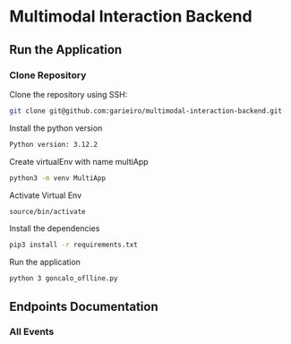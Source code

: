   # Multimodal Interaction Backend
  
  ## Run the Application
  
  ### Clone Repository
  
  Clone the repository using SSH:
  ```bash
  git clone git@github.com:garieiro/multimodal-interaction-backend.git
  ```
  
  Install the python version
  ```bash
  Python version: 3.12.2
  ```
  Create virtualEnv with name multiApp
  ```bash
  python3 -m venv MultiApp
   ```
  Activate Virtual Env
  ```bash
  source/bin/activate
   ```
  Install the dependencies
  ```bash
  pip3 install -r requirements.txt
   ```
  Run the application
  ```bash
  python 3 goncalo_oflline.py
 ```

  ## Endpoints Documentation

  ### All Events

